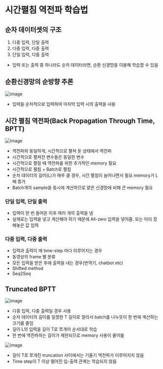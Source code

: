 # 시간펼침 역전파 학습법

## 순차 데이터셋의 구조

1. 다중 입력, 단일 출력
2. 다중 입력, 다중 출력
3. 단일 입력, 다중 출력

- 입력 또는 출력 중 하나라도 순차 데이터라면, 순환 신경망을 이용해 학습할 수 있음

## 순환신경망의 순방향 추론

![image](https://user-images.githubusercontent.com/80622859/222883961-de952540-6cdd-4ae8-8ec6-780d9bfe955b.png)

- 입력을 순차적으로 입력하여 마지막 입력 시의 출력을 사용

## 시간 펼침 역전파(Back Propagation Through Time, BPTT)

![image](https://user-images.githubusercontent.com/80622859/222884038-6428a57d-dcc0-436a-8a88-ef9c88929896.png)

- 역전파와 동일하게, 시간적으로 펼쳐 둔 상태에서 역전파
- 시간적으로 펼쳐진 변수들은 동일한 변수
- 시간적으로 펼칠 때 역전파를 위한 추가적인 memory 필요
- 시간적으로 펼침 + Batch로 펼침
- 순차 데이터의 길이(L)가 매우 클 경우, 시간 펼침이 늘어나면서 필요 memory가 L배 증가
- Batch개의 sample을 동시에 계산하므로 얕은 신경망에 비해 큰 memory 필요

### 단일 입력, 단일 출력

- 입력이 한 번 들어온 이후 여러 개의 출력을 냄
- 실제로는 입력을 넣고 계산해야 하기 때문에 All-zero 입력을 넣어줌. 또는 미리 정해놓은 값 입력

### 다중 입력, 다중 출력

- 입력과 출력이 매 time-step 마다 이루어지는 경우
- 동영상의 frame 별 분류
- 모든 입력을 받은 후에 출력을 내는 경우(번역기, chatbot etc)
- Shifted method
- Seq2Seq

## Truncated BPTT

![image](https://user-images.githubusercontent.com/80622859/222946837-5dee9492-ae89-4693-990f-cae8100e6e1c.png)

- 다중 입력, 다중 출력일 경우 사용
- 순차 데이터의 길이를 일정한 T 길이로 잘라서 batch를 나누듯이 한 번에 계산하는 크기를 줄임
- 길이 L의 입력을 길이 T로 쪼개어 순서대로 학습
- 한 번에 역전파하는 길이가 제한되므로 memory 사용이 줄어듦

![image](https://user-images.githubusercontent.com/80622859/222946931-7f5a2d7e-330c-4211-8492-5b9724b5749e.png)

- 길이 T로 쪼개진 truncation 사이에서는 기울기 역전파가 이루어지지 않음
- Time step이 T 이상 떨어진 입-출력 관계는 학습되지 않음


